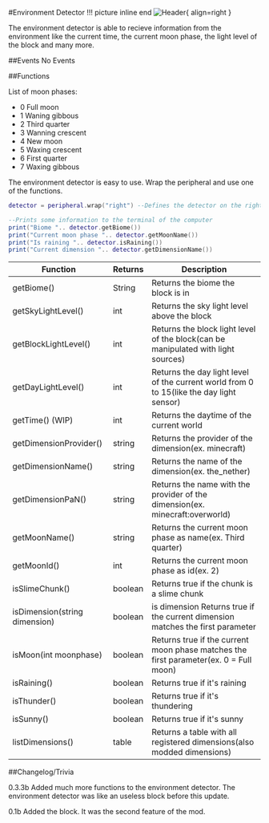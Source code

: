 #Environment Detector
!!! picture inline end
    ![Header](https://srendi.de/wp-content/uploads/2021/04/Environment-Detector.png){ align=right }

The environment detector is able to recieve information from the environment like the current time, the current moon phase,
the light level of the block and many more.

##Events
No Events


##Functions

List of moon phases:

* 0 Full moon
* 1 Waning gibbous
* 2 Third quarter
* 3 Wanning crescent
* 4 New moon
* 5 Waxing crescent
* 6 First quarter
* 7 Waxing gibbous

The environment detector is easy to use. Wrap the peripheral and use one of the functions.

``` lua
detector = peripheral.wrap("right") --Defines the detector on the right

--Prints some information to the terminal of the computer
print("Biome ".. detector.getBiome())
print("Current moon phase ".. detector.getMoonName())
print("Is raining ".. detector.isRaining())
print("Current dimension ".. detector.getDimensionName())

```

| Function | Returns | Description |
|----------|---------|-------------|
|getBiome() |	String | Returns the biome the block is in |
|getSkyLightLevel()	| int |	Returns the sky light level above the block |
|getBlockLightLevel() |	int |	Returns the block light level of the block(can be manipulated with light sources) |
|getDayLightLevel()	| int |	Returns the day light level of the current world from 0 to 15(like the day light sensor) |
|getTime() (WIP) | int | Returns the daytime of the current world |
|getDimensionProvider()	| string | Returns the provider of the dimension(ex. minecraft) |
|getDimensionName() |	string | Returns the name of the dimension(ex. the_nether) |
|getDimensionPaN() | string |	Returns the name with the provider of the dimension(ex. minecraft:overworld) |
|getMoonName() | string |	Returns the current moon phase as name(ex. Third quarter) |
|getMoonId() | int | Returns the current moon phase as id(ex. 2) |
|isSlimeChunk() | boolean |	Returns true if the chunk is a slime chunk |
|isDimension(string dimension) | boolean | is dimension	Returns true if the current dimension matches the first parameter |
|isMoon(int moonphase) | boolean | Returns true if the current moon phase matches the first parameter(ex. 0 = Full moon) |
|isRaining() | boolean | Returns true if it's raining |
|isThunder() | boolean | Returns true if it's thundering |
|isSunny() | boolean | Returns true if it's sunny |
|listDimensions() |	table |	Returns a table with all registered dimensions(also modded dimensions) |

##Changelog/Trivia

0.3.3b
Added much more functions to the environment detector. The environment detector was like an useless block before this update.

0.1b
Added the block. It was the second feature of the mod.
